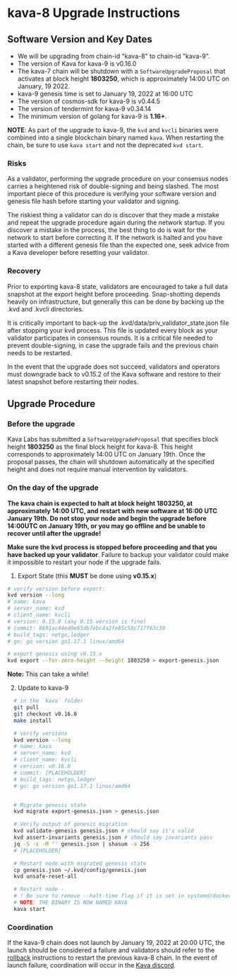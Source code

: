 # kava-8 Upgrade Instructions

## Software Version and Key Dates

- We will be upgrading from chain-id "kava-8" to chain-id "kava-9".
- The version of Kava for kava-9 is v0.16.0
- The kava-7 chain will be shutdown with a `SoftwareUpgradeProposal` that activates at block height __1803250__, which is approximately 14:00 UTC on January, 19 2022.  
- kava-9 genesis time is set to January 19, 2022 at 16:00 UTC
- The version of cosmos-sdk for kava-9 is v0.44.5
- The version of tendermint for kava-9 v0.34.14
- The minimum version of golang for kava-9 is __1.16+__.

__NOTE__: As part of the upgrade to kava-9, the `kvd` and `kvcli` binaries were combined into a single blockchain binary named `kava`. When restarting the chain, be sure to use `kava start` and not the deprecated `kvd start`. 

### Risks

As a validator, performing the upgrade procedure on your consensus nodes carries a heightened risk of double-signing and being slashed. The most important piece of this procedure is verifying your software version and genesis file hash before starting your validator and signing.

The riskiest thing a validator can do is discover that they made a mistake and repeat the upgrade procedure again during the network startup. If you discover a mistake in the process, the best thing to do is wait for the network to start before correcting it. If the network is halted and you have started with a different genesis file than the expected one, seek advice from a Kava developer before resetting your validator.

### Recovery

Prior to exporting kava-8 state, validators are encouraged to take a full data snapshot at the export height before proceeding. Snap-shotting depends heavily on infrastructure, but generally this can be done by backing up the .kvd and .kvcli directories.

It is critically important to back-up the .kvd/data/priv_validator_state.json file after stopping your kvd process. This file is updated every block as your validator participates in consensus rounds. It is a critical file needed to prevent double-signing, in case the upgrade fails and the previous chain needs to be restarted.

In the event that the upgrade does not succeed, validators and operators must downgrade back to v0.15.2 of the Kava software and restore to their latest snapshot before restarting their nodes.

## Upgrade Procedure

### Before the upgrade

Kava Labs has submitted a `SoftwareUpgradeProposal` that specifies block height __1803250__ as the final block height for kava-8. This height corresponds to approximately 14:00 UTC on January 19th. Once the proposal passes, the chain will shutdown automatically at the specified height and does not require manual intervention by validators. 

### On the day of the upgrade

**The kava chain is expected to halt at block height __1803250__, at approximately 14:00 UTC, and restart with new software at 16:00 UTC January 19th. Do not stop your node and begin the upgrade before 14:00UTC on January 19th, or you may go offline and be unable to recover until after the upgrade!**

**Make sure the kvd process is stopped before proceeding and that you have backed up your validator**. Failure to backup your validator could make it impossible to restart your node if the upgrade fails.

1. Export State (this **MUST** be done using **v0.15.x**)

```sh
# verify version before export: 
kvd version --long
# name: kava
# server_name: kvd
# client_name: kvcli
# version: 0.15.0 (any 0.15 version is fine)
# commit: 8691ac44ed0e65db7ebc4a2fe85c58c717f63c39
# build_tags: netgo,ledger
# go: go version go1.17.1 linux/amd64

# export genesis using v0.15.x
kvd export --for-zero-height --height 1803250 > export-genesis.json
```

**Note:** This can take a while!

2. Update to kava-9

```sh
  # in the `kava` folder
  git pull
  git checkout v0.16.0
  make install

  # verify versions
  kvd version --long
  # name: kava
  # server_name: kvd
  # client_name: kvcli
  # version: v0.16.0
  # commit: [PLACEHOLDER]
  # build_tags: netgo,ledger
  # go: go version go1.17.1 linux/amd64


  # Migrate genesis state
  kvd migrate export-genesis.json > genesis.json

  # Verify output of genesis migration
  kvd validate-genesis genesis.json # should say it's valid
  kvd assert-invariants genesis.json # should say invariants pass
  jq -S -c -M '' genesis.json | shasum -a 256
  # [PLACEHOLDER]

  # Restart node with migrated genesis state
  cp genesis.json ~/.kvd/config/genesis.json
  kvd unsafe-reset-all

  # Restart node -
  # ! Be sure to remove --halt-time flag if it is set in systemd/docker
  # NOTE: THE BINARY IS NOW NAMED KAVA
  kava start
```

### Coordination

If the kava-9 chain does not launch by January 19, 2022 at 20:00 UTC, the launch should be considered a failure and validators should refer to the [rollback](./rollback.md) instructions to restart the previous kava-8 chain. In the event of launch failure, coordination will occur in the [Kava discord](https://discord.com/invite/kQzh3Uv).
